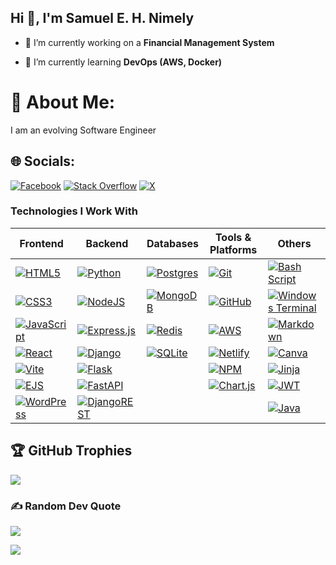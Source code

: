 ## Hi 👋, I'm Samuel E. H. Nimely

<!--
**nimely111/nimely111** is a ✨ _special_ ✨ repository because its `README.md` (this file) appears on your GitHub profile.

Here are some ideas to get you started:
-->

- 🔭 I’m currently working on a **Financial Management System**  

- 🌱 I’m currently learning **DevOps (AWS, Docker)**
<!--
- 👯 I’m looking to collaborate on ...
- 🤔 I’m looking for help with ...
- 💬 Ask me about ...
- 📫 How to reach me: ...
- 😄 Pronouns: ...
- ⚡ Fun fact: ...

-->
# 💫 About Me:
I am an evolving Software Engineer<br>


## 🌐 Socials:
[![Facebook](https://img.shields.io/badge/Facebook-%231877F2.svg?logo=Facebook&logoColor=white)](https://facebook.com/samuel.ehnimely) [![Stack Overflow](https://img.shields.io/badge/-Stackoverflow-FE7A16?logo=stack-overflow&logoColor=white)](https://stackoverflow.com/users/15742535) [![X](https://img.shields.io/badge/X-black.svg?logo=X&logoColor=white)](https://x.com/nimelythegreat) 

<!-- # 💻 Technologies I work with:
[![CSS3](https://img.shields.io/badge/--%231572B6.svg?style=for-the-badge&logo=css3&logoColor=white)](#) 
[![Java](https://img.shields.io/badge/--%23ED8B00.svg?style=for-the-badge&logo=openjdk&logoColor=white)](#) 
[![HTML5](https://img.shields.io/badge/--%23E34F26.svg?style=for-the-badge&logo=html5&logoColor=white)](#) 
[![JavaScript](https://img.shields.io/badge/--%23323330.svg?style=for-the-badge&logo=javascript&logoColor=%23F7DF1E)](#) 
[![Python](https://img.shields.io/badge/-3670A0?style=for-the-badge&logo=python&logoColor=ffdd54)](#) 
[![Bash Script](https://img.shields.io/badge/--%23121011.svg?style=for-the-badge&logo=gnu-bash&logoColor=white)](#) 
[![Windows Terminal](https://img.shields.io/badge/--%234D4D4D.svg?style=for-the-badge&logo=windows-terminal&logoColor=white)](#) 
[![Markdown](https://img.shields.io/badge/--%23000000.svg?style=for-the-badge&logo=markdown&logoColor=white)](#) 
[![Netlify](https://img.shields.io/badge/--%23000000.svg?style=for-the-badge&logo=netlify&logoColor=#00C7B7)](#) 
[![Jinja](https://img.shields.io/badge/-white.svg?style=for-the-badge&logo=jinja&logoColor=black)](#) 
[![FastAPI](https://img.shields.io/badge/-005571?style=for-the-badge&logo=fastapi)](#) 
[![Express.js](https://img.shields.io/badge/--%23404d59.svg?style=for-the-badge&logo=express&logoColor=%2361DAFB)](#) 
[![Django](https://img.shields.io/badge/--%23092E20.svg?style=for-the-badge&logo=django&logoColor=white)](#) 
[![NodeJS](https://img.shields.io/badge/-6DA55F?style=for-the-badge&logo=node.js&logoColor=white)](#) 
[![NPM](https://img.shields.io/badge/-NPM-%23CB3837.svg?style=for-the-badge&logo=npm&logoColor=white)](#) 
[![EJS](https://img.shields.io/badge/-ejs-%23B4CA65.svg?style=for-the-badge&logo=ejs&logoColor=black)](#) 
[![WordPress](https://img.shields.io/badge/-WordPress-%23117AC9.svg?style=for-the-badge&logo=WordPress&logoColor=white)](#) 
[![JWT](https://img.shields.io/badge/-JWT-black?style=for-the-badge&logo=JSON%20web%20tokens)](#) 
[![React](https://img.shields.io/badge/-react-%2320232a.svg?style=for-the-badge&logo=react&logoColor=%2361DAFB)](#) 
[![Vite](https://img.shields.io/badge/-vite-%23646CFF.svg?style=for-the-badge&logo=vite&logoColor=white)](#) 
[![Postgres](https://img.shields.io/badge/-postgres-%23316192.svg?style=for-the-badge&logo=postgresql&logoColor=white)](#) 
[![Redis](https://img.shields.io/badge/-redis-%23DD0031.svg?style=for-the-badge&logo=redis&logoColor=white)](#) 
[![Canva](https://img.shields.io/badge/-Canva-%2300C4CC.svg?style=for-the-badge&logo=Canva&logoColor=white)](#) 
[![Git](https://img.shields.io/badge/-git-%23F05033.svg?style=for-the-badge&logo=git&logoColor=white)](#) 
[![GitHub](https://img.shields.io/badge/-github-%23121011.svg?style=for-the-badge&logo=github&logoColor=white)](#) 
[![AWS](https://img.shields.io/badge/-AWS-%23FF9900.svg?style=for-the-badge&logo=amazon-aws&logoColor=white)](#) 
[![Flask](https://img.shields.io/badge/-flask-%23000.svg?style=for-the-badge&logo=flask&logoColor=white)](#) 
[![DjangoREST](https://img.shields.io/badge/-DJANGO-REST-ff1709?style=for-the-badge&logo=django&logoColor=white&color=ff1709&labelColor=gray)](#) 
[![Chart.js](https://img.shields.io/badge/-chart.js-F5788D.svg?style=for-the-badge&logo=chart.js&logoColor=white)](#) 
[![MongoDB](https://img.shields.io/badge/-MongoDB-%234ea94b.svg?style=for-the-badge&logo=mongodb&logoColor=white)](#) 
[![SQLite](https://img.shields.io/badge/-sqlite-%2307405e.svg?style=for-the-badge&logo=sqlite&logoColor=white)](#) 

# 📊 GitHub Stats:
![](https://github-readme-stats.vercel.app/api?username=nimely111&theme=transparent&hide_border=false&include_all_commits=false&count_private=true)
![](https://github-readme-stats.vercel.app/api/top-langs/?username=nimely111&theme=transparent&hide_border=false&include_all_commits=false&count_private=true&layout=compact)<br/>
![](https://github-readme-streak-stats.herokuapp.com/?user=nimely111&theme=transparent&hide_border=false)<br/>
-->
### Technologies I Work With

| **Frontend**         | **Backend**          | **Databases**       | **Tools & Platforms** | **Others**           |
|-----------------------|----------------------|---------------------|------------------------|----------------------|
| [![HTML5](https://img.shields.io/badge/--%23E34F26.svg?style=for-the-badge&logo=html5&logoColor=white)](#) | [![Python](https://img.shields.io/badge/-3670A0?style=for-the-badge&logo=python&logoColor=ffdd54)](#) | [![Postgres](https://img.shields.io/badge/-postgres-%23316192.svg?style=for-the-badge&logo=postgresql&logoColor=white)](#) | [![Git](https://img.shields.io/badge/-git-%23F05033.svg?style=for-the-badge&logo=git&logoColor=white)](#) | [![Bash Script](https://img.shields.io/badge/--%23121011.svg?style=for-the-badge&logo=gnu-bash&logoColor=white)](#) |
| [![CSS3](https://img.shields.io/badge/--%231572B6.svg?style=for-the-badge&logo=css3&logoColor=white)](#) | [![NodeJS](https://img.shields.io/badge/-6DA55F?style=for-the-badge&logo=node.js&logoColor=white)](#) | [![MongoDB](https://img.shields.io/badge/-MongoDB-%234ea94b.svg?style=for-the-badge&logo=mongodb&logoColor=white)](#) | [![GitHub](https://img.shields.io/badge/-github-%23121011.svg?style=for-the-badge&logo=github&logoColor=white)](#) | [![Windows Terminal](https://img.shields.io/badge/--%234D4D4D.svg?style=for-the-badge&logo=windows-terminal&logoColor=white)](#) |
| [![JavaScript](https://img.shields.io/badge/--%23323330.svg?style=for-the-badge&logo=javascript&logoColor=%23F7DF1E)](#) | [![Express.js](https://img.shields.io/badge/--%23404d59.svg?style=for-the-badge&logo=express&logoColor=%2361DAFB)](#) | [![Redis](https://img.shields.io/badge/-redis-%23DD0031.svg?style=for-the-badge&logo=redis&logoColor=white)](#) | [![AWS](https://img.shields.io/badge/-AWS-%23FF9900.svg?style=for-the-badge&logo=amazon-aws&logoColor=white)](#) | [![Markdown](https://img.shields.io/badge/--%23000000.svg?style=for-the-badge&logo=markdown&logoColor=white)](#) |
| [![React](https://img.shields.io/badge/-react-%2320232a.svg?style=for-the-badge&logo=react&logoColor=%2361DAFB)](#) | [![Django](https://img.shields.io/badge/--%23092E20.svg?style=for-the-badge&logo=django&logoColor=white)](#) | [![SQLite](https://img.shields.io/badge/-sqlite-%2307405e.svg?style=for-the-badge&logo=sqlite&logoColor=white)](#) | [![Netlify](https://img.shields.io/badge/--%23000000.svg?style=for-the-badge&logo=netlify&logoColor=#00C7B7)](#) | [![Canva](https://img.shields.io/badge/-Canva-%2300C4CC.svg?style=for-the-badge&logo=Canva&logoColor=white)](#) |
| [![Vite](https://img.shields.io/badge/-vite-%23646CFF.svg?style=for-the-badge&logo=vite&logoColor=white)](#) | [![Flask](https://img.shields.io/badge/-flask-%23000.svg?style=for-the-badge&logo=flask&logoColor=white)](#) | | [![NPM](https://img.shields.io/badge/-NPM-%23CB3837.svg?style=for-the-badge&logo=npm&logoColor=white)](#) | [![Jinja](https://img.shields.io/badge/-white.svg?style=for-the-badge&logo=jinja&logoColor=black)](#) |
| [![EJS](https://img.shields.io/badge/-ejs-%23B4CA65.svg?style=for-the-badge&logo=ejs&logoColor=black)](#) | [![FastAPI](https://img.shields.io/badge/-005571?style=for-the-badge&logo=fastapi)](#) | | [![Chart.js](https://img.shields.io/badge/-chart.js-F5788D.svg?style=for-the-badge&logo=chart.js&logoColor=white)](#) | [![JWT](https://img.shields.io/badge/-JWT-black?style=for-the-badge&logo=JSON%20web%20tokens)](#) |
| [![WordPress](https://img.shields.io/badge/-WordPress-%23117AC9.svg?style=for-the-badge&logo=WordPress&logoColor=white)](#) | [![DjangoREST](https://img.shields.io/badge/-DJANGO-REST-ff1709?style=for-the-badge&logo=django&logoColor=white&color=ff1709&labelColor=gray)](#) | | | [![Java](https://img.shields.io/badge/--%23ED8B00.svg?style=for-the-badge&logo=openjdk&logoColor=white)](#) |


## 🏆 GitHub Trophies
![](https://github-profile-trophy.vercel.app/?username=nimely111&theme=radical&no-frame=false&no-bg=false&margin-w=4)

### ✍️ Random Dev Quote
![](https://quotes-github-readme.vercel.app/api?type=horizontal&theme=radical)

[![](https://visitcount.itsvg.in/api?id=nimely111&icon=0&color=0)](https://visitcount.itsvg.in)

<!-- Proudly created with GPRM ( https://gprm.itsvg.in ) -->

